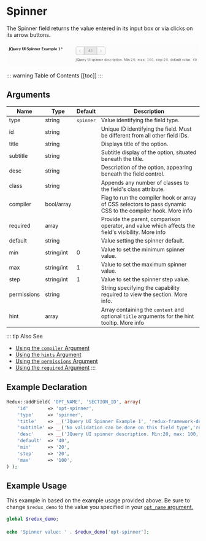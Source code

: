 # Spinner

The Spinner field returns the value entered in its input box or via clicks on its arrow buttons.

<span style="display:block;text-align:center">![](./img/spinner.png)</span>

::: warning Table of Contents
[[toc]]
:::

## Arguments
|Name|Type|Default|Description|
|--- |--- |--- |--- |
|type|string|`spinner`|Value identifying the field type.|
|id|string||Unique ID identifying the field. Must be different from all other field IDs.|
|title|string||Displays title of the option.|
|subtitle|string||Subtitle display of the option, situated beneath the title.|
|desc|string||Description of the option, appearing beneath the field control.|
|class|string||Appends any number of classes to the field's class attribute.|
|compiler|bool/array||Flag to run the compiler hook or array of CSS selectors to pass dynamic CSS to the compiler hook.  More info|
|required|array||Provide the parent, comparison operator, and value which affects the field's visibility.  More info|
|default|string||Value setting the spinner default.|
|min|string/int|0|Value to set the minimum spinner value.|
|max|string/int|1|Value to set the maximum spinner value.|
|step|string/int|1|Value to set the spinner step value.|
|permissions|string||String specifying the capability required to view the section.   More info.|
|hint|array||Array containing the `content` and optional `title` arguments for the hint tooltip.  More info|

::: tip Also See
- [Using the `compiler` Argument](../configuration/arguments/compiler.md)
- [Using the `hints` Argument](../configuration/arguments/hints.md)
- [Using the `permissions` Argument](../configuration/arguments/permissions.md)
- [Using the `required` Argument](../configuration/arguments/required.md)
:::

## Example Declaration
```php
Redux::addField( 'OPT_NAME', 'SECTION_ID', array(
    'id'       => 'opt-spinner',
    'type'     => 'spinner', 
    'title'    => __('JQuery UI Spinner Example 1', 'redux-framework-demo'),
    'subtitle' => __('No validation can be done on this field type','redux-framework-demo'),
    'desc'     => __('JQuery UI spinner description. Min:20, max: 100, step:20, default value: 40', 'redux-framework-demo'),
    'default'  => '40',
    'min'      => '20',
    'step'     => '20',
    'max'      => '100',
) );
```

## Example Usage
This example in based on the example usage provided above. Be sure to change `$redux_demo` to the value you specified in your <a title="opt_name" href="/redux-framework/arguments/opt_name/">`opt_name` argument.</a>

```php
global $redux_demo;

echo 'Spinner value: ' . $redux_demo['opt-spinner'];
```

